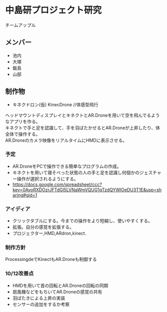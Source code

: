中島研プロジェクト研究
=======

チームアップル

## メンバー

- 池内
- 大塚
- 飯島
- 山部

## 制作物
- キネクドロン(仮)
KinecDrone //体感型飛行  


ヘッドマウントディスプレイとキネクトとAR.Droneを用いて空を飛んでるようなアプリを作る。  
キネクトで手と足を認識して、手を羽ばたかせるとAR.Droneが上昇したり、体全体で操作する。  
AR.Droneのカメラ映像をリアルタイムにHMDに表示させる。

### 予定
- AR.DroneをPCで操作できる簡単なプログラムの作成。
- キネクトを用いて寝そべった状態の人の手と足を認識し何個かのジェスチャー操作が選択されるようにする。
- https://docs.google.com/spreadsheet/ccc?key=0AvoRXDOzrJFTdGl5LVNaWmVQUG1qTzdQYWlOeDU3T1E&usp=sharing#gid=1

### アイディア

- クリックタブルにする。今までの操作をより短縮し、使いやすくする。
- 拡張。自分の感覚を拡張する。  
- プロジェクター,HMD,ARdron,kinect.

### 制作方針
ProcessingdeでKinectもAR.Droneも制御する

### 10/12改善点
- HMDを用いて首の回転とAR.Droneの回転の同期
- 扇風機などをもちいてAR.Droneの感覚の共有
- 羽ばたきによる上昇の実装
- センサーの追加をするか考察
